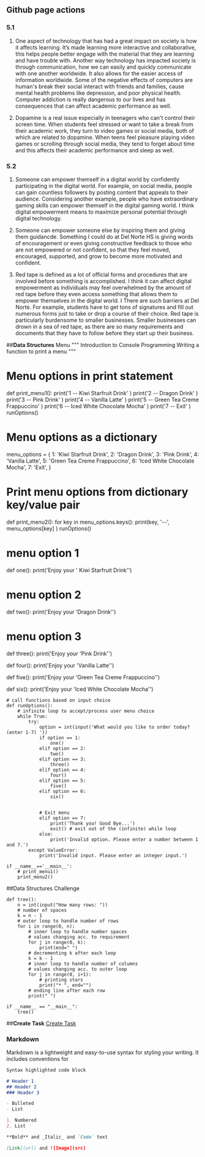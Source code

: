## **Github page actions**
### 5.1
1. One aspect of technology that has had a great impact on society is how it affects learning. It’s made learning more interactive and collaborative, this helps people better engage with the material that they are learning and have trouble with. Another way technology has impacted society is through communication, how we can easily and quickly communicate with one another worldwide. It also allows for the easier access of information worldwide. Some of the negative effects of computers are human's break their social interact with friends and families, cause mental health problems like depression, and poor physical health. Computer addiction is really dangerous to our lives and has consequences that can affect academic performance as well.


2. Dopamine is a real issue especially in teenagers who can't control their screen time. When students feel stressed or want to take a break from their academic work, they turn to video games or social media, both of which are related to dopamine. When teens feel pleasure playing video games or scrolling through social media, they tend to forget about time and this affects their academic performance and sleep as well.

### 5.2
1. Someone can empower themself in a digital world by confidently participating in the digital world. For example, on social media, people can gain countless followers by posting content that appeals to their audience. Considering another example, people who have extraordinary gaming skills can empower themself in the digital gaming world. I think digital empowerment means to maximize personal potential through digital technology.

2. Someone can empower someone else by inspiring them and giving them guidancde. Something I could do at Del Norte HS is giving words of encouragement or even giving constructive feedback to those who are not empowered or not confident, so that they feel moved, encouraged, supported, and grow to become more motivated and confident.

3. Red tape is defined as a lot of official forms and procedures that are involved before something is accomplished. I think it can affect digital empowerment as individuals may feel overwhelmed by the amount of red tape before they even access something that allows them to empower themselves in the digital world. I There are such barriers at Del Norte. For example, students have to get tons of signatures and fill out numerous forms just to take or drop a course of their choice. Red tape is particularly burdensome to smaller businesses. Smaller businesses can drown in a sea of red tape, as there are so many requirements and documents that they have to follow before they start up their business. 

##**Data Structures**
Menu
"""
Introduction to Console Programming
Writing a function to print a menu
"""


# Menu options in print statement
def print_menu1():
    print('1 -- Kiwi Starfruit Drink' )
    print('2 -- Dragon Drink' )
    print('3 -- Pink Drink' )
    print('4 -- Vanilla Latte' )
    print('5 -- Green Tea Creme Frappuccino' )
    print('6 -- Iced White Chocolate Mocha' )
    print('7 -- Exit' )
    runOptions()


# Menu options as a dictionary
menu_options = {
    1: 'Kiwi Starfruit Drink',
    2: 'Dragon Drink',
    3: 'Pink Drink',
    4: 'Vanilla Latte',
    5: 'Green Tea Creme Frappuccino',
    6: 'Iced White Chocolate Mocha',
    7: 'Exit',
}

# Print menu options from dictionary key/value pair
def print_menu2():
    for key in menu_options.keys():
        print(key, '--', menu_options[key] )
    runOptions()

# menu option 1
def one():
    print('Enjoy your \' Kiwi Starfruit Drink\'')

# menu option 2
def two():
    print('Enjoy your \'Dragon Drink\'')

# menu option 3
def three():
    print('Enjoy your \'Pink Drink\'')

def four():
    print('Enjoy your \'Vanilla Latte\'')

def five():
    print('Enjoy your \'Green Tea Creme Frappuccino\'')

def six():
    print('Enjoy your \'Iced White Chocolate Mocha\'')


```
# call functions based on input choice
def runOptions():
    # infinite loop to accept/process user menu choice
    while True:
        try:
            option = int(input('What would you like to order today? (enter 1-7) '))
            if option == 1:
                one()
            elif option == 2:
                two()
            elif option == 3:
                three()
            elif option == 4:
                four()
            elif option == 5:
                five()
            elif option == 6:
                six()


            # Exit menu
            elif option == 7:
                print('Thank you! Good Bye...')
                exit() # exit out of the (infinite) while loop
            else:
                print('Invalid option. Please enter a number between 1 and 7.')
        except ValueError:
            print('Invalid input. Please enter an integer input.')

if __name__=='__main__':
    # print_menu1()
    print_menu2()
 ```
 
    
##Data Structures Challenge
```
def tree():
    n = int(input("How many rows: "))
    # number of spaces
    k = n - 1
    # outer loop to handle number of rows
    for i in range(0, n):
        # inner loop to handle number spaces
        # values changing acc. to requirement
        for j in range(0, k):
            print(end=" ")
        # decrementing k after each loop
        k = k - 1
        # inner loop to handle number of columns
        # values changing acc. to outer loop
        for j in range(0, i+1):
            # printing stars
            print("* ", end="")
        # ending line after each row
        print(" ")

if __name__ == "__main__":
    tree()
```

##**Create Task**
[Create Task](https://github.com/christinlee367/n225_FireEradicatorsTheSequel/wiki/Gigi's-Create-Task)

### Markdown

Markdown is a lightweight and easy-to-use syntax for styling your writing. It includes conventions for

```markdown
Syntax highlighted code block

# Header 1
## Header 2
### Header 3

- Bulleted
- List

1. Numbered
2. List

**Bold** and _Italic_ and `Code` text

[Link](url) and ![Image](src)
```
